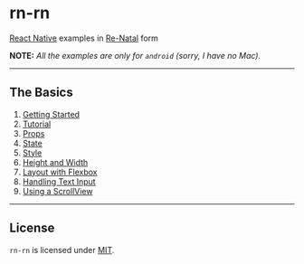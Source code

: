 rn-rn
=====

[React Native] examples in [Re-Natal] form

**NOTE:** _All the examples are only for `android` (sorry, I have no Mac)._

-------------------------------------------------------------------------------

The Basics
----------

1. [Getting Started]
2. [Tutorial]
3. [Props]
4. [State]
5. [Style]
6. [Height and Width]
7. [Layout with Flexbox]
8. [Handling Text Input]
9. [Using a ScrollView]

-------------------------------------------------------------------------------

License
-------

`rn-rn` is licensed under [MIT].

[React Native]: https://facebook.github.io/react-native/docs/getting-started.html
[Re-Natal]: https://github.com/drapanjanas/re-natal
[Getting Started]: https://github.com/ejelome/rn-rn/tree/master/1-getting-started
[Tutorial]: https://github.com/ejelome/rn-rn/tree/master/2-tutorial/tutorial
[Props]: https://github.com/ejelome/rn-rn/tree/master/3-props/props
[State]: https://github.com/ejelome/rn-rn/tree/master/4-state/state
[Style]: https://github.com/ejelome/rn-rn/tree/master/5-style/style
[Height and Width]: https://github.com/ejelome/rn-rn/tree/master/6-height-and-width/height-and-width
[Layout with Flexbox]: https://github.com/ejelome/rn-rn/tree/master/7-layout-with-flexbox/layout-with-flexbox
[Handling Text Input]: https://github.com/ejelome/rn-rn/tree/master/8-handling-text-input/handling-text-input
[Using a ScrollView]: https://facebook.github.io/react-native/docs/using-a-scrollview.html
[MIT]: ./LICENSE.md
